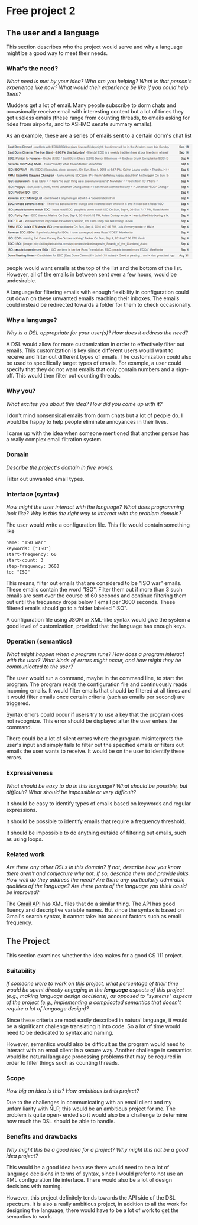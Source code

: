 # Free project 2


## The user and a language
This section describes who the project would serve and why a language might be a
good way to meet their needs.


### What's the need?
_What need is met by your idea? Who are you helping? What is that person's
experience like now? What would their experience be like if you could help 
them?_

Mudders get a lot of email. 
Many people subscribe to dorm chats and occasionally receive
email with interesting content but a lot of times they get useless
emails (these range from counting threads, to emails asking for rides from
airports, and to ASHMC senate summary emails).

As an example, these are a series of emails sent to a certain dorm's chat
list

![EDC emails](/images/emails.png)

people would want emails at the top of the list and the bottom of the list.
However, all of the emails in between sent over a few hours, would be 
undesirable.

A language for filtering emails with enough flexibility in configuration could
cut down on these unwanted emails reaching their inboxes. The emails could
instead be redirected towards a folder for them to check occasionally.

### Why a language?
_Why is a DSL appropriate for your user(s)? How does it address the need?_

A DSL would allow for more customization in order to effectively
filter out emails. 
This customization is key since different users would want to receive and 
filter out different types of emails.
The customization could also be used to specifically target types of emails.
For example, a user could specify that they do not want emails that only contain
numbers and a sign-off. 
This would then filter out counting threads.

### Why you?
_What excites you about this idea? How did you come up with it?_

I don't mind nonsensical emails from dorm chats but a lot of people do.
I would be happy to help people eliminate annoyances in their lives.

I came up with the idea when someone mentioned that another person has a really
complex email filtration system.

### Domain
_Describe the project's domain in five words._

Filter out unwanted email types.

### Interface (syntax)
_How might the user interact with the language? What does programming look 
like? Why is this the right way to interact with the problem domain?_ 

The user would write a configuration file. This file would contain something
like

```
name: "ISO war"
keywords: ["ISO"]
start-frequency: 60
start-count: 3
step-frequency: 3600
to: "ISO"
```

This means, filter out emails that are considered to be "ISO war" emails. These
emails contain the word "ISO". 
Filter them out if more than 3 such emails are 
sent over the course of 60 seconds and continue filtering them out until the 
frequency drops below 1 email per 3600 seconds. 
These filtered emails should go to a folder labeled "ISO".

A configuration file using JSON or XML-like syntax would give the system a good
level of customization, provided that the language has enough keys.

### Operation (semantics)
_What might happen when a program runs? How does a program interact with the
user? What kinds of errors might occur, and how might they be communicated to
the user?_

The user would run a command, maybe in the command line, to start the program.
The program reads the configuration file and continuously reads incoming emails.
It would filter emails that should be filtered at all times and it would
filter emails once certain criteria (such as emails per second) are 
triggered.

Syntax errors could occur if users try to use a key that the program does not
recognize. This error should be displayed after the user enters the command. 

There could be a lot of silent errors where the program misinterprets the user's
input and simply fails to filter out the specified emails or filters out emails
the user wants to receive. It would be on the user to identify these errors.

### Expressiveness
_What should be easy to do in this language? What should be possible, but
difficult? What should be impossible or very difficult?_

It should be easy to identify types of emails based on keywords and regular
expressions.

It should be possible to identify emails that require a frequency threshold.

It should be impossible to do anything outside of filtering out emails,
such as using loops.

### Related work
_Are there any other DSLs in this domain? If not, describe how you know there
aren't and conjecture why not. If so, describe them and provide links. How well 
do they address the need? Are there any particularly admirable qualities of the
language? Are there parts of the language you think could be improved?_

The [Gmail API](https://developers.google.com/gmail/api/guides/filter_settings)
has XML files that do a similar thing. 
The API has good fluency and descriptive variable names.
But since the syntax is based on Gmail's search syntax, it cannot take into 
account factors such as email frequency.

## The Project
This section examines whether the idea makes for a good CS 111 project.


### Suitability
_If someone were to work on this project, what percentage of their time would be
spent directly engaging in the **language** aspects of this project (e.g.,
making language design decisions), as opposed to "systems" aspects of the
project (e.g., implementing a complicated semantics that doesn't require a lot
of language design)?_

Since these criteria are most easily described in natural language, it would
be a significant challenge translating it into code.
So a lot of time would need to be dedicated to syntax and naming.

However, semantics would also be difficult as the program would need to
interact with an email client in a secure way.
Another challenge in semantics would be natural language processing problems 
that may be required in order to filter things such as counting threads.

### Scope
_How big an idea is this? How ambitious is this project?_

Due to the challenges in communicating with an email client and my unfamiliarity
with NLP, this would be an ambitious project for me. The problem is quite open-
ended so it would also be a challenge to determine how much the DSL should be
able to handle.

### Benefits and drawbacks
_Why might this be a good idea for a project? Why might this not be a good idea 
project?_

This would be a good idea because there would need to be a lot of language
decisions in terms of syntax, since I would prefer to not use an XML
configuration file interface.
There would also be a lot of design decisions with naming.

However, this project definitely tends towards the API side of the DSL spectrum.
It is also a really ambitious project, in addition to all the work for 
designing the language, there would have to be a lot of work to get the
semantics to work.

